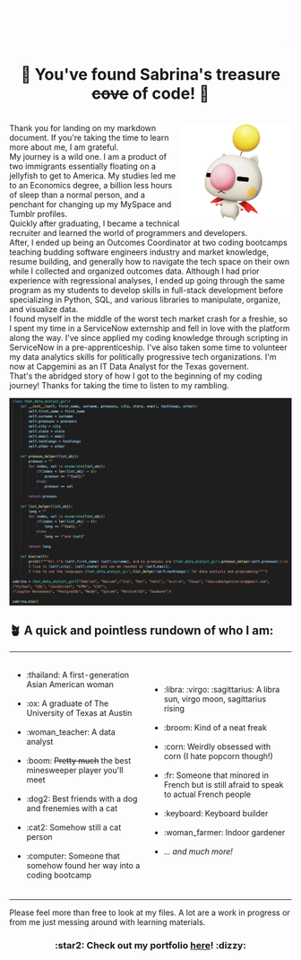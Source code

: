 <picture><img alt="header" src="WhiteBGHeader.gif"></picture>
# <h1 align="center" style="margin-top: 0px;">:turtle: You've found Sabrina's treasure <strike>cove</strike> of code! :tropical_fish:</h1>

<br><picture><img src="moogle-removebg-preview.png" width="200" align = "right"/></picture>
Thank you for landing on my markdown document. If you're taking the time to learn more about me, I am grateful.  
My journey is a wild one. I am a product of two immigrants essentially floating on a jellyfish to get to America. My studies led me to an Economics degree, a billion less hours of sleep than a normal person, and a penchant for changing up my MySpace and Tumblr profiles.<br>Quickly after graduating, I became a technical recruiter and learned the world of programmers and developers.<br>After, I ended up being an Outcomes Coordinator at two coding bootcamps teaching budding software engineers industry and market knowledge, resume building, and generally how to navigate the tech space on their own while I collected and organized outcomes data. Although I had prior experience with regressional analyses, I ended up going through the same program as my students to develop skills in full-stack development before specializing in Python, SQL, and various libraries to manipulate, organize, and visualize data.<br>
I found myself in the middle of the worst tech market crash for a freshie, so I spent my time in a ServiceNow externship and fell in love with the platform along the way. I've since applied my coding knowledge through scripting in ServiceNow in a pre-apprenticeship. I've also taken some time to volunteer my data analytics skills for politically progressive tech organizations. I'm now at Capgemini as an IT Data Analyst for the Texas governent.
<br> That's the abridged story of how I got to the beginning of my coding journey! Thanks for taking the time to listen to my rambling.
  
<picture><img src="Sabrina_the_data_analyst.png" align = "center"/></picture>
 
## **:potted_plant: A quick and pointless rundown of who I am**:

<table border="0">
 <tr>
 </tr>
 <tr>
    <td>
      <ul><br>
<li>:thailand:	A first-generation Asian American woman</li><br>
<li>:ox:	A graduate of The University of Texas at Austin</li><br>
<li>:woman_teacher:	A data analyst</li><br> 
<li>:boom:	<strike>Pretty much</strike> the best minesweeper player you'll meet</li><br>
<li>:dog2:	Best friends with a dog and frenemies with a cat</li><br> 
<li>:cat2:	Somehow still a cat person</li><br>
<li>:computer:	Someone that somehow found her way into a coding bootcamp</li><br>
      </ul>
   </td>
    <td>
      <ul>
<li>:libra:	:virgo:	:sagittarius:	A libra sun, virgo moon, sagittarius rising</li><br>
<li>:broom:	Kind of a neat freak</li><br>
<li>:corn:	Weirdly obsessed with corn (I hate popcorn though!)</li><br>
<li>:fr:	Someone that minored in French but is still afraid to speak to actual French people</li><br> 
<li>:keyboard:	Keyboard builder</li><br>
<li>:woman_farmer:	Indoor gardener</li><br>
<li><em>... and much more!</em></li><br>
</ul>
   </td>
 </tr>
</table>

Please feel more than free to look at my files. A lot are a work in progress or from me just messing around with learning materials.

<h3 align="center">:star2: Check out my portfolio <a href="https://unbirthdays.github.io/">here</a>! :dizzy:</h3>


